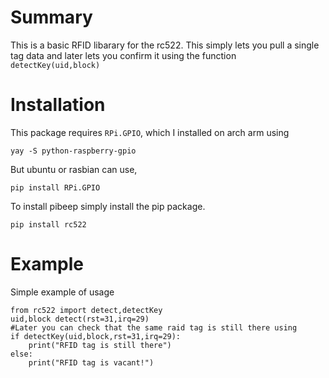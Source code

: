 # Summary

This is a basic RFID libarary for the rc522. This simply lets you pull a single tag data and later lets you confirm it using the function `detectKey(uid,block)`

# Installation

This package requires `RPi.GPIO`, which I installed on arch arm using

    yay -S python-raspberry-gpio
	
But ubuntu or rasbian can use,

    pip install RPi.GPIO

To install pibeep simply install the pip package.

    pip install rc522


# Example
Simple example of usage 

	from rc522 import detect,detectKey
	uid,block detect(rst=31,irq=29)
	#Later you can check that the same raid tag is still there using
	if detectKey(uid,block,rst=31,irq=29):
		print("RFID tag is still there")
	else:
		print("RFID tag is vacant!")
